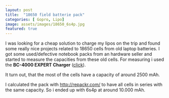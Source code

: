 ```yaml
---
layout: post
title:  "18650 field batterie pack"
categories: [ Gopro, Lipo]
image: assets/images/18650_6s4p.jpg
featured: true
---
```

I was looking for a cheap solution to charge my lipos on the trip and found some really nice projects related to 18650 cells from old laptop batteries.
I got some used/defective notebook packs from an hardware seller and started to measure the capacities from these old cells.
For measuring i used the <b>BC-4000 EXPERT Charger</b> (<a href="https://www.w3schools.com">click</a>).

It turn out, that the most of the cells have a capacity of around 2500 mAh.

I calculated the pack with http://repackr.com/ to have all cells in series with the same capacity.
So i ended up with 6s4p at around 10.000 mAh.




